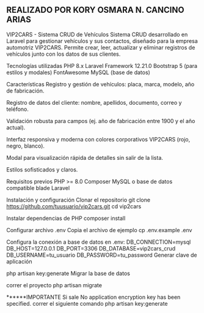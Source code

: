 REALIZADO POR KORY OSMARA N. CANCINO ARIAS
--------------------------------------
VIP2CARS - Sistema CRUD de Vehículos
Sistema CRUD desarrollado en Laravel para gestionar vehículos y sus contactos, diseñado para la empresa automotriz VIP2CARS. Permite crear, leer, actualizar y eliminar registros de vehículos junto con los datos de sus clientes.

Tecnologías utilizadas
PHP 8.x
Laravel Framework 12.21.0
Bootstrap 5 (para estilos y modales)
FontAwesome
MySQL (base de datos)

Características
Registro y gestión de vehículos: placa, marca, modelo, año de fabricación.

Registro de datos del cliente: nombre, apellidos, documento, correo y teléfono.

Validación robusta para campos (ej. año de fabricación entre 1900 y el año actual).

Interfaz responsiva y moderna con colores corporativos VIP2CARS (rojo, negro, blanco).

Modal para visualización rápida de detalles sin salir de la lista.

Estilos sofisticados y claros.

Requisitos previos
PHP >= 8.0
Composer
MySQL o base de datos compatible
blade Laravel


Instalación y configuración
Clonar el repositorio
git clone https://github.com/tuusuario/vip2cars.git
cd vip2cars

Instalar dependencias de PHP
composer install

Configurar archivo .env
Copia el archivo de ejemplo
cp .env.example .env

Configura la conexión a base de datos en .env:
DB_CONNECTION=mysql
DB_HOST=127.0.0.1
DB_PORT=3306
DB_DATABASE=vip2cars_crud
DB_USERNAME=tu_usuario
DB_PASSWORD=tu_password
Generar clave de aplicación

php artisan key:generate
Migrar la base de datos

correr el proyecto
php artisan migrate


******IMPORTANTE
Si sale No application encryption key has been specified.
correr el siguiente comando php artisan key:generate
